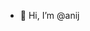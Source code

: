 - 👋 Hi, I’m @anij
<!--
- 👀 I’m interested in ...
- 🌱 I’m currently learning ...
- 💞️ I’m looking to collaborate on ...
- 📫 How to reach me ...
-->
<!---
anij/anij is a ✨ special ✨ repository because its `README.md` (this file) appears on your GitHub profile.
You can click the Preview link to take a look at your changes.
--->
